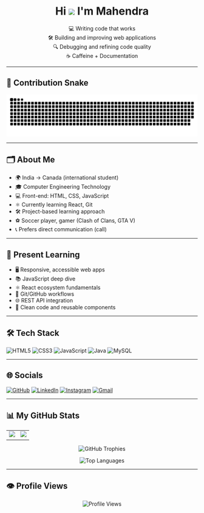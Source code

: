 <h1 align="center">Hi <img src="https://media.giphy.com/media/hvRJCLFzcasrR4ia7z/giphy.gif" width="35"> I'm Mahendra</h1>

<p align="center">
💻 Writing code that works<br>
🛠️ Building and improving web applications<br>
🔍 Debugging and refining code quality<br>
☕ Caffeine + Documentation
</p>

---

## 🐍 Contribution Snake

<div align="center">
  <img src="https://github.com/1999AZZAR/1999AZZAR/raw/readme/resources/grid-snake.svg" alt="snake">
</div>

---

## 🗂 About Me

- 🌍 India → Canada (international student)  
- 🎓 Computer Engineering Technology  
- 💻 Front-end: HTML, CSS, JavaScript  
- ⚛️ Currently learning React, Git  
- 🛠️ Project-based learning approach  
- ⚽ Soccer player, gamer (Clash of Clans, GTA V)  
- 📞 Prefers direct communication (call)  

---

## 🚀 Present Learning

- 🖥️ Responsive, accessible web apps  
- 📚 JavaScript deep dive  
- ⚛️ React ecosystem fundamentals  
- 🔄 Git/GitHub workflows  
- 🌐 REST API integration  
- 🧹 Clean code and reusable components  

---

## 🛠️ Tech Stack

<p align="left">
  <img src="https://cdn.jsdelivr.net/gh/devicons/devicon/icons/html5/html5-original.svg" alt="HTML5" width="40" height="40"/>
  <img src="https://cdn.jsdelivr.net/gh/devicons/devicon/icons/css3/css3-original.svg" alt="CSS3" width="40" height="40"/>
  <img src="https://cdn.jsdelivr.net/gh/devicons/devicon/icons/javascript/javascript-original.svg" alt="JavaScript" width="40" height="40"/>
  <img src="https://cdn.jsdelivr.net/gh/devicons/devicon/icons/java/java-original.svg" alt="Java" width="40" height="40"/>
  <img src="https://cdn.jsdelivr.net/gh/devicons/devicon/icons/mysql/mysql-original.svg" alt="MySQL" width="40" height="40"/>
</p>

---

## 🌐 Socials

<p align="left">
  <a href="https://github.com/mahendra-04"><img src="https://img.shields.io/badge/GitHub-181717?logo=github&logoColor=white" alt="GitHub"></a>
  <a href="https://www.linkedin.com/in/mahendra-ranwa-092396290/"><img src="https://img.shields.io/badge/LinkedIn-blue?logo=linkedin&logoColor=white" alt="LinkedIn"></a>
  <a href="https://www.instagram.com/_.mahendra._04/"><img src="https://img.shields.io/badge/Instagram-E4405F?logo=instagram&logoColor=white" alt="Instagram"></a>
  <a href="mailto:mranwa100@gmail.com"><img src="https://img.shields.io/badge/Gmail-red?logo=gmail&logoColor=white" alt="Gmail"></a>
</p>

---

## 📊 My GitHub Stats

<p align="center">
  <table align="center" border="0">
    <tr>
      <td align="center">
        <img src="https://github-readme-stats.vercel.app/api?username=mahendra-04&theme=github_dark&show_icons=true&count_private=true" />
      </td>
      <td align="center">
        <img src="https://streak-stats.demolab.com?user=mahendra-04&theme=github-dark&hide_border=false" />
      </td>
    </tr>
  </table>
</p>

<p align="center">
  <img src="https://github-profile-trophy.vercel.app/?username=mahendra-04&theme=darkhub" alt="GitHub Trophies"/>
</p>

<p align="center">
  <img src="https://github-readme-stats.vercel.app/api/top-langs/?username=mahendra-04&layout=compact&theme=github_dark" alt="Top Languages"/>
</p>

---

## 👁️ Profile Views

<p align="center">
  <img src="https://komarev.com/ghpvc/?username=mahendra-04&color=green" alt="Profile Views"/>
</p>
